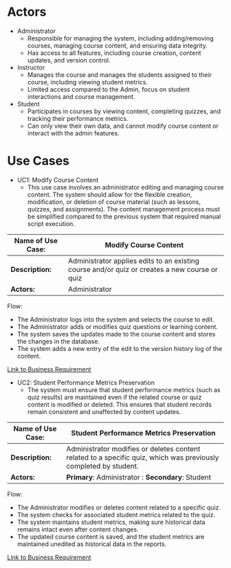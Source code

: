 # Actors
- Administrator
  - Responsible for managing the system, including adding/removing courses, managing course content, and ensuring data integrity.
  - Has access to all features, including course creation, content updates, and version control.
- Instructor
  - Manages the course and manages the students assigned to their course, including viewing student metrics.
  - Limited access compared to the Admin, focus on student interactions and course management.
- Student
  - Participates in courses by viewing content, completing quizzes, and tracking their performance metrics.
  - Can only view their own data, and cannot modify course content or interact with the admin features.

# Use Cases
- UC1: Modify Course Content
  - This use case involves an administrator editing and managing course content. The system should allow for the flexible creation, modification, or deletion of course material (such as lessons, quizzes, and assignments). The content management process must be simplified compared to the previous system that required manual script execution.
  
| **Name of Use Case:**       | Modify Course Content                           |
|-----------------------------|---------------------------------------------|
| **Description:**             | Administrator applies edits to an existing course and/or quiz or creates a new course or quiz  |
| **Actors:**                  | Administrator                                    |

Flow: 
- The Administrator logs into the system and selects the course to edit.
- The Administrator adds or modifies quiz questions or learning content.
- The system saves the updates made to the course content and stores the changes in the database.
- The system adds a new entry of the edit to the version history log of the content.

[Link to Business Requirement](/Design/BusinessRequirements.md#br2-simplified-course-content-management-with-version-control)



- UC2: Student Performance Metrics Preservation
  - The system must ensure that student performance metrics (such as quiz results) are maintained even if the related course or quiz content is modified or deleted. This ensures that student records remain consistent and unaffected by content updates.
  
| **Name of Use Case:**       | Student Performance Metrics Preservation                           |
|-----------------------------|---------------------------------------------|
| **Description:**             | Administrator modifies or deletes content related to a specific quiz, which was previously completed by student.  |
| **Actors:**                  | **Primary**: Administrator : **Secondary**: Student                                    |

Flow: 
- The Administrator modifies or deletes content related to a specific quiz.
- The system checks for associated student metrics related to the quiz.
- The system maintains student metrics, making sure historical data remains intact even after content changes.
- The updated course content is saved, and the student metrics are maintained unedited as historical data in the reports.

[Link to Business Requirement](/Design/BusinessRequirements.md#br3-persistance-of-current-student-metrics)

